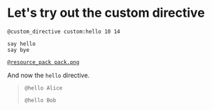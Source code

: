 # Let's try out the custom directive

`@custom_directive custom:hello 10 14`

```mcfunction
say hello
say bye
```

[`@resource_pack pack.png`](https://static.wikia.nocookie.net/minecraft_gamepedia/images/f/f8/Lectern_JE2_BE1.png)

And now the `hello` directive.

> `@hello Alice`
>
> `@hello Bob`
